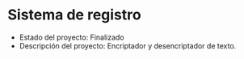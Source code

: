 <h1> Sistema de registro </h1>

- Estado del proyecto: Finalizado
- Descripción del proyecto: Encriptador y desencriptador de texto.

  
